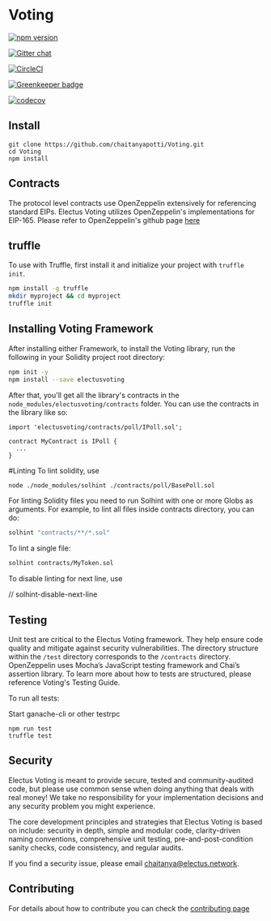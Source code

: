# Voting

<!-- <img align="center" src="./img/colonyNetwork_color.svg" /> -->

[![npm version](https://badge.fury.io/js/electusvoting.svg)](https://badge.fury.io/js/electusvoting)

[![Gitter chat](https://badges.gitter.im/gitterHQ/gitter.png)](https://gitter.im/ElectusProtocol/Lobby)

[![CircleCI](https://circleci.com/gh/chaitanyapotti/Voting/tree/master.svg?style=shield)](https://circleci.com/gh/chaitanyapotti/Voting/tree/master)

[![Greenkeeper badge](https://badges.greenkeeper.io/chaitanyapotti/Voting.svg)](https://greenkeeper.io/)

[![codecov](https://codecov.io/gh/chaitanyapotti/Voting/branch/master/graph/badge.svg)](https://codecov.io/gh/chaitanyapotti/Voting)

## Install

```
git clone https://github.com/chaitanyapotti/Voting.git
cd Voting
npm install
```

## Contracts

The protocol level contracts use OpenZeppelin extensively for referencing standard EIPs.
Electus Voting utilizes OpenZeppelin's implementations for EIP-165.
Please refer to OpenZeppelin's github page [here](https://github.com/OpenZeppelin/openzeppelin-solidity)

## truffle

To use with Truffle, first install it and initialize your project with `truffle init`.

```sh
npm install -g truffle
mkdir myproject && cd myproject
truffle init
```

## Installing Voting Framework

After installing either Framework, to install the Voting library, run the following in your Solidity project root directory:

```sh
npm init -y
npm install --save electusvoting
```

After that, you'll get all the library's contracts in the `node_modules/electusvoting/contracts` folder. You can use the contracts in the library like so:

```solidity
import 'electusvoting/contracts/poll/IPoll.sol';

contract MyContract is IPoll {
  ...
}
```

#Linting
To lint solidity, use

```sh
node ./node_modules/solhint ./contracts/poll/BasePoll.sol
```

For linting Solidity files you need to run Solhint with one or more Globs as arguments. For example, to lint all files inside contracts directory, you can do:

```sh
solhint "contracts/**/*.sol"
```

To lint a single file:

```sh
solhint contracts/MyToken.sol
```

To disable linting for next line, use

// solhint-disable-next-line

## Testing

Unit test are critical to the Electus Voting framework. They help ensure code quality and mitigate against security vulnerabilities. The directory structure within the `/test` directory corresponds to the `/contracts` directory. OpenZeppelin uses Mocha’s JavaScript testing framework and Chai’s assertion library. To learn more about how to tests are structured, please reference Voting's Testing Guide.

To run all tests:

Start ganache-cli or other testrpc

```
npm run test
truffle test
```

## Security

Electus Voting is meant to provide secure, tested and community-audited code, but please use common sense when doing anything that deals with real money! We take no responsibility for your implementation decisions and any security problem you might experience.

The core development principles and strategies that Electus Voting is based on include: security in depth, simple and modular code, clarity-driven naming conventions, comprehensive unit testing, pre-and-post-condition sanity checks, code consistency, and regular audits.

If you find a security issue, please email [chaitanya@electus.network](mailto:chaitanya@electus.network).

## Contributing

For details about how to contribute you can check the [contributing page](CONTRIBUTING.md)
